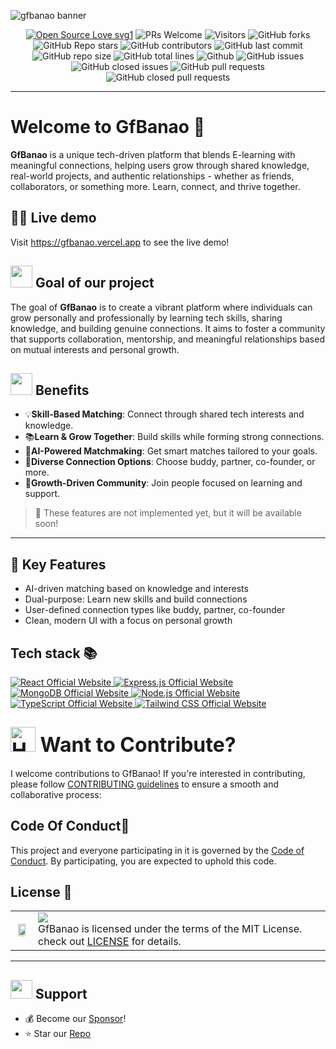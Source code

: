 ![gfbanao banner](https://github.com/user-attachments/assets/64c1304a-b683-4e7e-9fcd-972e0020ebce)

<div align="center">
<p>
  
[![Open Source Love svg1](https://badges.frapsoft.com/os/v1/open-source.svg?v=103)](https://github.com/ellerbrock/open-source-badges/)
![PRs Welcome](https://img.shields.io/badge/PRs-welcome-brightgreen.svg?style=flat)
![Visitors](https://api.visitorbadge.io/api/visitors?path=mdazfar2%2FGfBanao%20&countColor=%23263759&style=flat)
![GitHub forks](https://img.shields.io/github/forks/mdazfar2/GfBanao)
![GitHub Repo stars](https://img.shields.io/github/stars/mdazfar2/GfBanao)
![GitHub contributors](https://img.shields.io/github/contributors/mdazfar2/GfBanao)
![GitHub last commit](https://img.shields.io/github/last-commit/mdazfar2/GfBanao)
![GitHub repo size](https://img.shields.io/github/repo-size/mdazfar2/GfBanao)
![GitHub total lines](https://sloc.xyz/github/mdazfar2/GfBanao)
![Github](https://img.shields.io/github/license/mdazfar2/GfBanao)
![GitHub issues](https://img.shields.io/github/issues/mdazfar2/GfBanao)
![GitHub closed issues](https://img.shields.io/github/issues-closed-raw/mdazfar2/GfBanao)
![GitHub pull requests](https://img.shields.io/github/issues-pr/mdazfar2/GfBanao)
![GitHub closed pull requests](https://img.shields.io/github/issues-pr-closed/mdazfar2/GfBanao)
</p>
</div>

<hr/>

<a name="Welcome to GfBanao "></a>

# Welcome to GfBanao 👋
**GfBanao** is a unique tech-driven platform that blends E-learning with meaningful connections, helping users grow through shared knowledge, real-world projects, and authentic relationships - whether as friends, collaborators, or something more. Learn, connect, and thrive together.

<a name="demo"></a>
## 👩‍💻 Live demo 

Visit https://gfbanao.vercel.app to see the live demo!

<div>
  <h2><img src="https://github.com/Meetjain1/wanderlust/assets/133582566/4a07b161-b8d6-4803-804a-3b0db699023e" width="35" height="35"> Goal of our project </h2>
</div>

The goal of **GfBanao** is to create a vibrant platform where individuals can grow personally and professionally by learning tech skills, sharing knowledge, and building genuine connections. It aims to foster a community that supports collaboration, mentorship, and meaningful relationships based on mutual interests and personal growth.

<div>
  <h2><img src="https://github.com/Meetjain1/wanderlust/assets/133582566/1ee5934a-27be-4502-a7bf-e6a8c78fe5a3" width="35" height="35"> Benefits</h2>
</div>

- 💡**Skill-Based Matching**: Connect through shared tech interests and knowledge.
- 📚**Learn & Grow Together**: Build skills while forming strong connections.
- 🤖**AI-Powered Matchmaking**: Get smart matches tailored to your goals. 
- 🤝**Diverse Connection Options**: Choose buddy, partner, co-founder, or more.
- 🌱**Growth-Driven Community**: Join people focused on learning and support.

> 🚧 These features are not implemented yet, but it will be available soon!

---

## 🔑 Key Features

- AI-driven matching based on knowledge and interests  
- Dual-purpose: Learn new skills and build connections  
- User-defined connection types like buddy, partner, co-founder  
- Clean, modern UI with a focus on personal growth

## Tech stack 📚

<p>
  <a href="https://react.dev/">
    <img src="https://img.shields.io/badge/React-61DAFB?style=for-the-badge&logo=react&logoColor=black" alt="React Official Website"/>
  </a>
  <a href="https://expressjs.com/">
    <img src="https://img.shields.io/badge/Express.js-000000?style=for-the-badge&logo=express&logoColor=white" alt="Express.js Official Website"/>
  </a>
  <a href="https://www.mongodb.com/">
    <img src="https://img.shields.io/badge/MongoDB-FF6F00?style=for-the-badge&logo=mongodb&logoColor=white" alt="MongoDB Official Website" />
  </a>
  <a href="https://nodejs.org/">
    <img src="https://img.shields.io/badge/Node.js-339933?style=for-the-badge&logo=node.js&logoColor=white" alt="Node.js Official Website"/>
  </a>
  <a href="https://www.typescriptlang.org/">
    <img src="https://img.shields.io/badge/TypeScript-3178C6?style=for-the-badge&logo=typescript&logoColor=white" alt="TypeScript Official Website"/>
  </a>
  <a href="https://tailwindcss.com/">
    <img src="https://img.shields.io/badge/Tailwind_CSS-06B6D4?style=for-the-badge&logo=tailwindcss&logoColor=white" alt="Tailwind CSS Official Website"/>
  </a>
</p>

<div align="left">
<h2><font size="6"><img src="https://raw.githubusercontent.com/Tarikul-Islam-Anik/Animated-Fluent-Emojis/master/Emojis/Hand%20gestures/Handshake.png" alt="Handshake" width="40" height="40" /> Want to Contribute? </font></h2>
</div>


I welcome contributions to GfBanao! If you're interested in contributing, please follow [CONTRIBUTING guidelines](https://github.com/mdazfar2/B/blob/main/CONTRIBUTING.md) to ensure a smooth and collaborative process:

<h2>Code Of Conduct📑</h2>

This project and everyone participating in it is governed by the [Code of Conduct](https://github.com/mdazfar2/B/blob/main/CODE_OF_CONDUCT.md). By participating, you are expected to uphold this code.

## License 📝


<table>
  <tr>
     <td>
       <p align="center"> <img src="https://github.com/mdazfar2/GfBanao/assets/100375390/880c1c91-8d87-4349-afc4-b69b2d8daea1" width="80%"></img>
    </td>
    <td> 
      <img src="https://img.shields.io/badge/License-MIT-yellow.svg"/> <br> 
GfBanao is licensed under the terms of the MIT License. check out <a href="./LICENSE">LICENSE</a> for details. <img width=2300/>
    </td>
  </tr>
</table>

<a name="support"></a>

<hr>

<div>
  <h2><img src="https://fonts.gstatic.com/s/e/notoemoji/latest/1f31f/512.webp" width="35" height="30"> Support </h2>
</div>

- 💰 Become our [Sponsor](https://github.com/sponsors/mdazfar2)!
- ⭐ Star our [Repo](https://github.com/mdazfar2/GfBanao)
